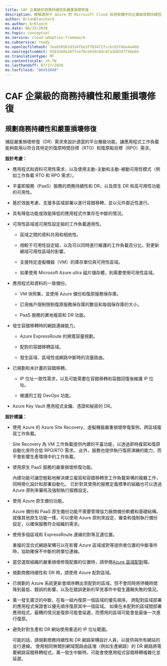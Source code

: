 ```yaml
---
title: CAF 企業級的商務持續性和嚴重損壞修復
description: 瞭解適用于 Azure 的 Microsoft Cloud 採用架構中的企業級商務持續性和嚴重損壞修復。
author: BrianBlanchard
ms.author: brblanch
ms.date: 06/15/2020
ms.topic: conceptual
ms.service: cloud-adoption-framework
ms.subservice: ready
ms.openlocfilehash: 7eab50562d334fbe3f763472fccbc65f4ba4a4b0
ms.sourcegitcommit: 9163a60a28ffce78ceb5dc8dc4fa1b83d7f56e6d
ms.translationtype: MT
ms.contentlocale: zh-TW
ms.lasthandoff: 07/17/2020
ms.locfileid: "86451048"
---
```

# <a name="caf-enterprise-scale-business-continuity-and-disaster-recovery"></a>CAF 企業級的商務持續性和嚴重損壞修復

## <a name="planning-for-business-continuity-and-disaster-recovery"></a>規劃商務持續性和嚴重損壞修復

捕捉嚴重損壞修復（DR）需求來設計適當的平台層級功能，讓應用程式工作負載能夠取用以符合其特定的復原時間目標（RTO）和復原點目標（RPO）需求。

**設計考慮：**

- 應用程式和資料可用性需求，以及使用主動-主動和主動-被動可用性模式（例如工作負載 RTO 和 RPO 需求）。

- 平臺即服務（PaaS）服務的商務持續性和 DR，以及原生 DR 和高可用性功能的可用性。

- 基於效能考慮，支援多區域部署以進行容錯移轉，並以元件鄰近性進行。

- 具有降低功能或效能降低的應用程式作業存在中斷的情況。

- 可用性區域或可用性設定組的工作負載適用性。

  - 區域之間的資料共用和相依性。

  - 相較于可用性設定組，以及可以同時進行維護的工作負載百分比，對更新網域可用性區域的影響。

  - 支援特定虛擬機器（VM）的庫存單位與可用性區域。

  - 如果使用 Microsoft Azure ultra 磁片儲存體，則需要使用可用性區域。

- 應用程式和資料的一致備份。

  - VM 快照集，並使用 Azure 備份和復原服務保存庫。

  - 訂用帳戶限制限制復原服務保存庫的數目和每個保存庫的大小。

  - PaaS 服務的異地複寫和 DR 功能。

- 發生容錯移轉時的網路連線能力。

  - Azure ExpressRoute 的頻寬容量規劃。

  - 配對的容錯移轉區域。

  - 發生區域、區域性或網路中斷時的流量路由。

- 已規劃和未計畫的容錯移轉。

  - IP 位址一致性需求，以及可能需要在容錯移轉和容錯回復後維護 IP 位址。

  - 維護的工程 DevOps 功能。

- Azure Key Vault 應用程式金鑰、憑證和秘密的 DR。

**設計建議：**

- 使用 Azure 的 Azure Site Recovery，虛擬機器嚴重損壞修復案例，跨區域複寫工作負載。

  Site Recovery 為 VM 工作負載提供內建的平臺功能，以透過即時複寫和復原自動化來符合低 RPO/RTO 需求。 此外，服務也提供執行復原演練的能力，而不會影響生產環境中的工作負載。

- 使用原生 PaaS 服務的嚴重損壞修復功能。

  內建功能可讓您輕鬆地解決建立複寫和容錯移轉至工作負載架構的複雜工作，同時簡化設計和部署自動化。 已針對其使用的服務定義標準的組織也可以透過 Azure 原則來審核及強制執行服務設定。

- 使用 Azure 原生備份功能。

  Azure 備份和 PaaS 原生備份功能不需要管理協力廠商備份軟體和基礎結構。 就像其他原生功能一樣，可以使用 Azure 原則來設定、審查和強制執行備份設定，以確保服務符合組織的需求。

- 使用多個區域和 ExpressRoute 連線的對等互連位置。

  重複的混合式網路架構可以在影響 Azure 區域或對等提供者位置的中斷事件時，協助確保不中斷的跨單位連線。

- 當您選取組織的嚴重損壞修復配置的位置時，請參閱[Azure 區域配對](https://docs.microsoft.com/azure/best-practices-availability-paired-regions)檔。

- 規劃商務持續性和 DR 時，請使用 Azure 配對區域。

- 已規劃的 Azure 系統更新會順序轉出至配對的區域，但不會同時將停機時間降到最低、錯誤的影響，以及在錯誤更新的罕見事件中發生邏輯失敗的情況。

- 萬一發生廣泛的中斷，在每一組內復原一個區域的優先順序。 跨配對區域部署的應用程式保證會以優先順序復原其中一個區域。 如果在未配對的區域間部署應用程式，最糟的情況是復原可能會延遲，而慣用的區域可能會是最後一次進行復原。

- 避免針對生產和 DR 網站使用重迭的 IP 位址範圍。

  可能的話，請規劃商務持續性和 DR 網路架構設計人員，以提供與所有網站的並行連線。 使用相同無類別網域間路由區塊（例如生產網路）的 DR 網路將需要網路容錯移轉程式，萬一發生中斷時，可能會使應用程式容錯移轉複雜化並延遲。
